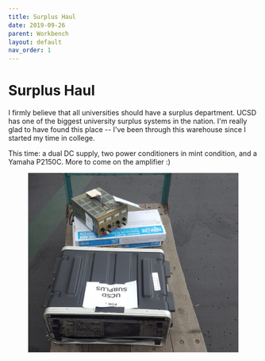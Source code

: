 ```yaml
---
title: Surplus Haul
date: 2019-09-26
parent: Workbench
layout: default
nav_order: 1
---
```


# Surplus Haul

I firmly believe that all universities should have a surplus department. UCSD has one of the biggest university surplus systems in the nation. I'm really glad to have found this place -- I've been through this warehouse since I started my time in college.

This time: a dual DC supply, two power conditioners in mint condition, and a Yamaha P2150C. More to come on the amplifier :)

<figure width="400">
  <img src="https://github.com/alextongue/alextongue.github.io/blob/master/workbench/resources/surpluscart.jpg?raw=true">
</figure>
